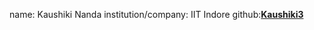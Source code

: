 name: Kaushiki Nanda 
institution/company: IIT Indore
github:[**Kaushiki3**](https://github.com/Kaushiki3)